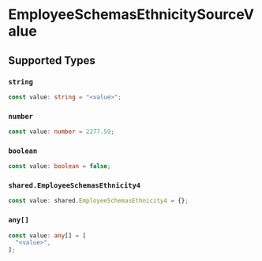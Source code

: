 # EmployeeSchemasEthnicitySourceValue


## Supported Types

### `string`

```typescript
const value: string = "<value>";
```

### `number`

```typescript
const value: number = 2277.59;
```

### `boolean`

```typescript
const value: boolean = false;
```

### `shared.EmployeeSchemasEthnicity4`

```typescript
const value: shared.EmployeeSchemasEthnicity4 = {};
```

### `any[]`

```typescript
const value: any[] = [
  "<value>",
];
```

